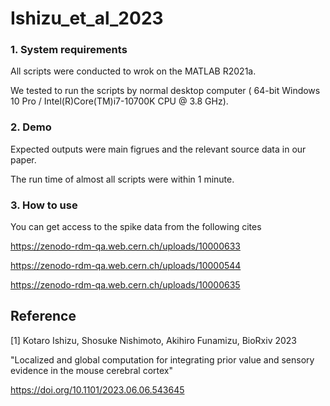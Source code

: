 # Ishizu_et_al_2023

### 1. System requirements
   
  All scripts were conducted to wrok on the MATLAB R2021a.

We tested to run the scripts by normal desktop computer ( 64-bit Windows 10 Pro / Intel(R)Core(TM)i7-10700K CPU @ 3.8 GHz).

  

### 2. Demo

  Expected outputs were main figrues and the relevant source data in our paper.

  The run time of almost all scripts were within 1 minute.  


### 3. How to use

  You can get access to the spike data from the following cites
  
  https://zenodo-rdm-qa.web.cern.ch/uploads/10000633
  
https://zenodo-rdm-qa.web.cern.ch/uploads/10000544


https://zenodo-rdm-qa.web.cern.ch/uploads/10000635 



## Reference

[1] Kotaro Ishizu, Shosuke Nishimoto, Akihiro Funamizu, BioRxiv 2023 

"Localized and global computation for integrating prior value and sensory evidence in the mouse cerebral cortex"

https://doi.org/10.1101/2023.06.06.543645
